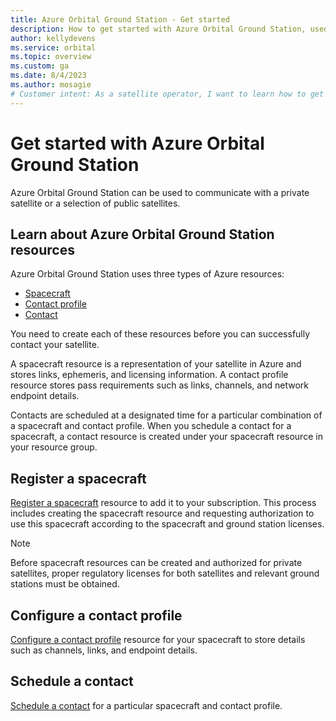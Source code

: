 ```yaml
---
title: Azure Orbital Ground Station - Get started
description: How to get started with Azure Orbital Ground Station, used to communicate with a private satellite or a selection of public satellites.
author: kellydevens
ms.service: orbital
ms.topic: overview
ms.custom: ga
ms.date: 8/4/2023
ms.author: mosagie
# Customer intent: As a satellite operator, I want to learn how to get started with Azure Orbital Ground Station.
---
```


# Get started with Azure Orbital Ground Station

Azure Orbital Ground Station can be used to communicate with a private satellite or a selection of public satellites.

## Learn about Azure Orbital Ground Station resources

Azure Orbital Ground Station uses three types of Azure resources:
- [Spacecraft](spacecraft-object.md)
- [Contact profile](concepts-contact-profile.md)
- [Contact](concepts-contact.md)

You need to create each of these resources before you can successfully contact your satellite.

A spacecraft resource is a representation of your satellite in Azure and stores links, ephemeris, and licensing information. A contact profile resource stores pass requirements such as links, channels, and network endpoint details.

Contacts are scheduled at a designated time for a particular combination of a spacecraft and contact profile. When you schedule a contact for a spacecraft, a contact resource is created under your spacecraft resource in your resource group.

## Register a spacecraft

[Register a spacecraft](register-spacecraft.md) resource to add it to your subscription. This process includes creating the spacecraft resource and requesting authorization to use this spacecraft according to the spacecraft and ground station licenses.

   > [!NOTE] 
   > Before spacecraft resources can be created and authorized for private satellites, proper regulatory licenses for both satellites and relevant ground stations must be obtained.

## Configure a contact profile

[Configure a contact profile](contact-profile.md) resource for your spacecraft to store details such as channels, links, and endpoint details.

## Schedule a contact

[Schedule a contact](schedule-contact.md) for a particular spacecraft and contact profile.

